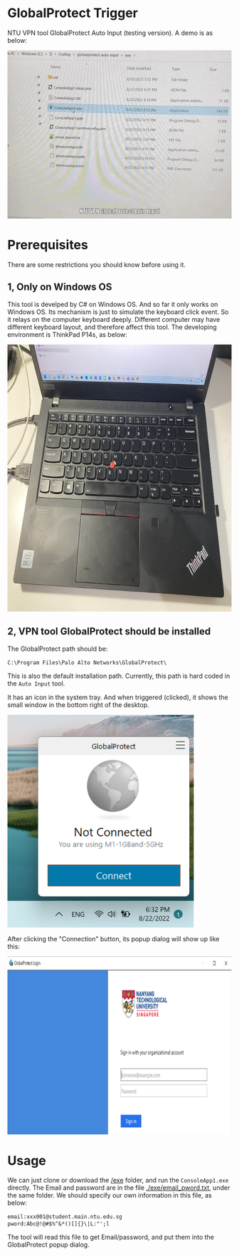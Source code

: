 # GlobalProtect Trigger
NTU VPN tool GlobalProtect Auto Input (testing version). A demo is as below:

![](./docs/demo1.gif)

# Prerequisites
There are some restrictions you should know before using it.

## 1, Only on Windows OS
This tool is develped by C# on Windows OS. And so far it only works on Windows OS.
Its mechanism is just to simulate the keyboard click event. So it relays on the computer keyboard deeply. Different computer may have different keyboard layout, and therefore affect this tool. The developing environment is ThinkPad P14s, as below:

<img src="./docs/thinkpad-keyboard.png" width="800" height="600" />

## 2, VPN tool GlobalProtect should be installed
The GlobalProtect path should be:
```
C:\Program Files\Palo Alto Networks\GlobalProtect\
```
This is also the default installation path. Currently, this path is hard coded in the `Auto Input` tool.

It has an icon in the system tray. And when triggered (clicked), it shows the small window in the bottom right of the desktop.

![](./docs/ntu_vpn_gp_tray.png)

After clicking the "Connection" button, its popup dialog will show up like this:

<img src="./docs/ntu_vpn_gp_dialog.png" width="800" height="400" />

# Usage
We can just clone or download the [/exe](./exe) folder, and run the `ConsoleApp1.exe` directly. The Email and password are in the file [./exe/email_pword.txt](./exe/email_pword.txt), under the same folder. We should specify our own information in this file, as below:

```
email:xxx001@student.main.ntu.edu.sg
pword:Abc@!@#$%^&*()[]{}\|L:"';l
```
The tool will read this file to get Email/password, and put them into the GlobalProtect popup dialog.
